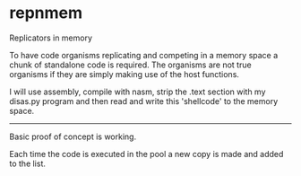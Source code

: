 repnmem
=======

Replicators in memory


To have code organisms replicating and competing in a memory space a chunk of
standalone code is required.  The organisms are not true organisms if they are
simply making use of the host functions.

I will use assembly, compile with nasm, strip the .text section with my disas.py program
and then read and write this 'shellcode' to the memory space.

--------------

Basic proof of concept is working.

Each time the code is executed in the pool a new copy is made and added to the
list.
